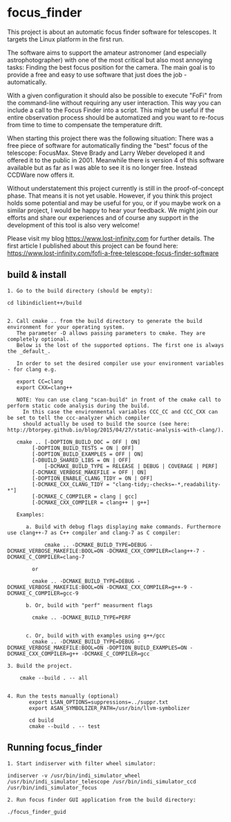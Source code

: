 focus_finder
============

This project is about an automatic focus finder software for telescopes. It targets the Linux platform in the first run.

The software aims to support the amateur astronomer (and especially astrophotographer) with one of the most critical but also most annoying tasks: Finding the best focus position for the camera. The main goal is to provide a free and easy to use software that just does the job - automatically.

With a given configuration it should also be possible to execute "FoFi" from the command-line without requiring any user interaction. This way you can include a call to the Focus Finder into a script. This might be useful if the entire observation process should be automatized and you want to re-focus from time to time to compensate the temperature drift. 

When starting this project there was the following situation: There was a free piece of software for automatically finding the "best" focus of the telescope: FocusMax. Steve Brady and Larry Weber developed it and offered it to the public in 2001. Meanwhile there is version 4 of this software available but as far as I was able to see it is no longer free. Instead CCDWare now offers it.

Without understatement this project currently is still in the proof-of-concept phase. That means it is not yet usable. However, if you think this project holds some potential and may be useful for you, or if you maybe work on a similar project, I would be happy to hear your feedback. We might join our efforts and share our experiences and of course any support in the development of this tool is also very welcome!

Please visit my blog https://www.lost-infinity.com for further details. The first article I published about this project can be found here: https://www.lost-infinity.com/fofi-a-free-telescope-focus-finder-software


build & install
---------------

	1. Go to the build directory (should be empty):

	cd libindiclient++/build


	2. Call cmake .. from the build directory to generate the build environment for your operating system.
	   The parameter -D allows passing parameters to cmake. They are completely optional.
	   Below is the lost of the supported options. The first one is always the _default_.

	   In order to set the desired compiler use your environment variables - for clang e.g.
	   
	   export CC=clang
	   export CXX=clang++

	   NOTE: You can use clang "scan-build" in front of the cmake call to perform static code analysis during the build.
	   	 In this case the environmental variables CCC_CC and CCC_CXX can be set to tell the ccc-analyzer which compiler
		 should actually be used to build the source (see here: http://btorpey.github.io/blog/2015/04/27/static-analysis-with-clang/).
		 
	   cmake .. [-DOPTION_BUILD_DOC = OFF | ON]
	   	    [-DOPTION_BUILD_TESTS = ON | OFF]
		    [-DOPTION_BUILD_EXAMPLES = OFF | ON]
		    [-DBUILD_SHARED_LIBS = ON | OFF]
	            [-DCMAKE_BUILD_TYPE = RELEASE | DEBUG | COVERAGE | PERF]
		    [-DCMAKE_VERBOSE_MAKEFILE = OFF | ON]
		    [-DOPTION_ENABLE_CLANG_TIDY = ON | OFF]
		    [-DCMAKE_CXX_CLANG_TIDY = "clang-tidy;-checks=-*,readability-*"]
		    [-DCMAKE_C_COMPILER = clang | gcc]
		    [-DCMAKE_CXX_COMPILER = clang++ | g++]
		 
	   Examples:

	      a. Build with debug flags displaying make commands. Furthermore use clang++-7 as C++ compiler and clang-7 as C compiler:

	            cmake .. -DCMAKE_BUILD_TYPE=DEBUG -DCMAKE_VERBOSE_MAKEFILE:BOOL=ON -DCMAKE_CXX_COMPILER=clang++-7 -DCMAKE_C_COMPILER=clang-7

		    or

		    cmake .. -DCMAKE_BUILD_TYPE=DEBUG -DCMAKE_VERBOSE_MAKEFILE:BOOL=ON -DCMAKE_CXX_COMPILER=g++-9 -DCMAKE_C_COMPILER=gcc-9

	      b. Or, build with "perf" measurment flags

		    cmake .. -DCMAKE_BUILD_TYPE=PERF


	      c. Or, build with with examples using g++/gcc
		    cmake .. -DCMAKE_BUILD_TYPE=DEBUG -DCMAKE_VERBOSE_MAKEFILE:BOOL=ON -DOPTION_BUILD_EXAMPLES=ON -DCMAKE_CXX_COMPILER=g++ -DCMAKE_C_COMPILER=gcc

	3. Build the project.

		cmake --build . -- all


	4. Run the tests manually (optional)
	       export LSAN_OPTIONS=suppressions=../suppr.txt
	       export ASAN_SYMBOLIZER_PATH=/usr/bin/llvm-symbolizer

	       cd build
	       cmake --build . -- test
	       

Running focus_finder
--------------------

	1. Start indiserver with filter wheel simulator:

	indiserver -v /usr/bin/indi_simulator_wheel /usr/bin/indi_simulator_telescope /usr/bin/indi_simulator_ccd /usr/bin/indi_simulator_focus

	2. Run focus finder GUI application from the build directory:

	./focus_finder_guid


